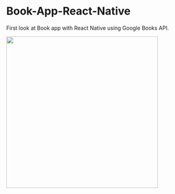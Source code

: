# Book-App-React-Native
First look at Book app with React Native using Google Books API.


<img src="Demo1.gif" width="400" height="400" />

